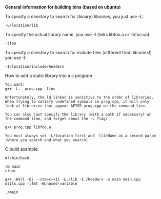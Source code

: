 **General information for building bins (based on ubuntu)**

To specify a directory to search for (binary) libraries, you just use -L:

`-L/location/lib`

To specify the actual library name, you use -l (links libfoo.a or libfoo.so):

`-lfoo`

To specify a directory to search for include files (different from libraries!) you use -I:

`-I/location/include/headers`


How to add a static library into a c program
```
You want:
g++ -L.  prog.cpp -lfoo

Unfortunately, the ld linker is sensitive to the order of libraries.
When trying to satisfy undefined symbols in prog.cpp, it will only look at libraries that appear AFTER prog.cpp on the command line.

You can also just specify the library (with a path if necessary) on the command line, and forget about the -L flag:

g++ prog.cpp libfoo.a
```

```
You must always set -L/location first and -llibName as a second param (where you search and what you search)
```

C build example: 
```
#!/bin/bash

rm main
clear

g++ -Wall -O2 --std=c++11 -L./lib -I./headers -o main main.cpp utils.cpp -lfmt -Wunused-variable

./main
```